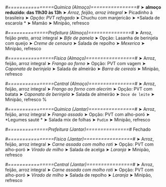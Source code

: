 
*#================Química (Almoço)================#*
➤ **almoço reduzido: das 11h30 às 13h**
➤ *Arroz, feijão, arroz integral*
➤ Picadinho à brasileira 
➤ *Opção: PVT refogado*
➤ Chuchu com manjericão 
➤ *Salada de escarola *
➤ Mamão
➤ Minipão, refresco

*#==============Prefeitura (Almoço)===============#*
➤ Arroz, feijão preto, arroz integral
➤ *Bife de panela*
➤ Opção: Lasanha de berinjela com queijo
➤ *Creme de cenoura*
➤ Salada de repolho
➤ *Mexerica*
➤ Minipão, refresco

*#================Física (Almoço)=================#*
➤ Arroz, feijão, arroz integral
➤ *Frango ao forno*
➤ Opção: PVT com vagem
➤ *Caponata de berinjela*
➤ Salada de almeirão
➤ *Barra de cereais*
➤ Minipão, refresco

*#================Central (Almoço)================#*
➤ Arroz, feijão, arroz integral
➤ *Frango ao forno com alecrim*
➤ Opção: PVT com batata
➤ *Caponata de berinjela*
➤ Salada de almeirão
➤ `Doce de leite`
➤ Minipão, refresco
%

*#================Química (Jantar)================#*
➤ Arroz, feijão, arroz integral
➤ *Frango assado*
➤ Opção: PVT com alho-poró
➤ *Legumes sauté *
➤ Salada mix de folhas 
➤ `Pudim`
➤ Minipão, refresco

*#==============Prefeitura (Jantar)===============#*
Fechado

*#================Física (Jantar)=================#*
➤ Arroz, feijão, arroz integral
➤ *Carne assada com molho roti*
➤ Opção: PVT com alho-poró
➤ *Virado de milho*
➤ Salada de acelga
➤ *Laranja*
➤ Minipão, refresco

*#================Central (Jantar)================#*
➤ Arroz, feijão, arroz integral
➤ *Carne assada com molho roti*
➤ Opção: PVT com alho-poró
➤ *Virado de milho*
➤ Salada de repolho
➤ *Laranja*
➤ Minipão, refresco
